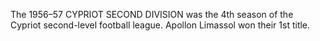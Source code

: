 The 1956–57 CYPRIOT SECOND DIVISION was the 4th season of the Cypriot second-level football league. Apollon Limassol won their 1st title.
